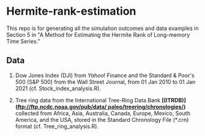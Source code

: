# Hermite-rank-estimation

This repo is for generating all the simulation outcomes and data examples in Section 5 in "A Method for Estimating the Hermite Rank of Long-memory Time Series."

## Data

1) Dow Jones Index (DJI) from $Yahoo!$ Finance and the Standard & Poor's 500 (S&P 500) from the Wall Street Journal, from 01 Jan 2010 to 01 Jan 2021 (cf. Stock_index_analysis.R).

3) Tree ring data from the International Tree-Ring Data Bank **[(ITRDB)]([ftp://ftp.ncdc.noaa.gov/pub/data/
paleo/treering/chronologies/](https://www.ncei.noaa.gov/products/paleoclimatology/tree-ring))** collected from Africa, Asia, Australia, Canada, Europe, Mexico, South America, and the USA, stored in the Standard Chronology File
(*.crn) format (cf. Tree_ring_analysis.R).



